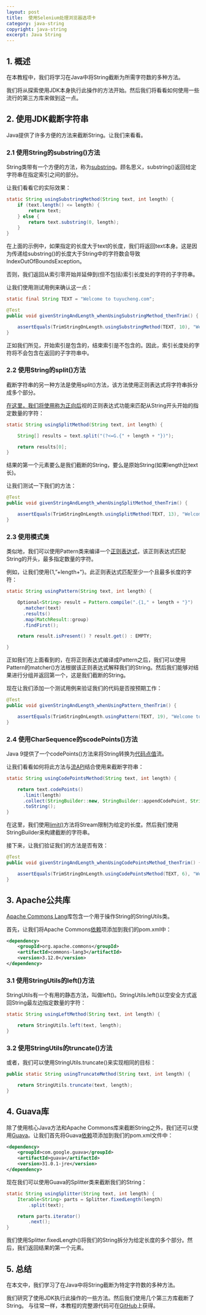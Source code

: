 ```yaml
---
layout: post
title:  使用Selenium处理浏览器选项卡
category: java-string
copyright: java-string
excerpt: Java String
---
```


## 1. 概述

在本教程中，我们将学习在Java中将String截断为所需字符数的多种方法。

我们将从探索使用JDK本身执行此操作的方法开始。然后我们将看看如何使用一些流行的第三方库来做到这一点。

## 2. 使用JDK截断字符串

Java提供了许多方便的方法来截断String。让我们来看看。

### 2.1 使用String的substring()方法

String类带有一个方便的方法，称为[substring](https://www.tuyucheng.com/java-substring)。顾名思义，substring()返回给定字符串在指定索引之间的部分。

让我们看看它的实际效果：

```java
static String usingSubstringMethod(String text, int length) {
    if (text.length() <= length) {
        return text;
    } else {
        return text.substring(0, length);
    }
}
```

在上面的示例中，如果指定的长度大于text的长度，我们将返回text本身。这是因为传递给substring()的长度大于String中的字符数会导致IndexOutOfBoundsException。

否则，我们返回从索引零开始并延伸到(但不包括)索引长度处的字符的子字符串。

让我们使用测试用例来确认这一点：

```java
static final String TEXT = "Welcome to tuyucheng.com";

@Test
public void givenStringAndLength_whenUsingSubstringMethod_thenTrim() {

    assertEquals(TrimStringOnLength.usingSubstringMethod(TEXT, 10), "Welcome to");
}
```

正如我们所见，开始索引是包含的，结束索引是不包含的。因此，索引长度处的字符将不会包含在返回的子字符串中。

### 2.2 使用String的split()方法

截断字符串的另一种方法是使用split()方法，该方法使用正则表达式将字符串拆分成多个部分。

[在这里，我们将使用称为正向后](https://www.tuyucheng.com/java-regex-lookahead-lookbehind#positive-lookbehind)视的正则表达式功能来匹配从String开头开始的指定数量的字符：

```java
static String usingSplitMethod(String text, int length) {

    String[] results = text.split("(?<=G.{" + length + "})");

    return results[0];
}
```

结果的第一个元素要么是我们截断的String，要么是原始String(如果length比text长)。

让我们测试一下我们的方法：

```java
@Test
public void givenStringAndLength_whenUsingSplitMethod_thenTrim() {

    assertEquals(TrimStringOnLength.usingSplitMethod(TEXT, 13), "Welcome to ba");
}
```

### 2.3 使用模式类

类似地，我们可以使用Pattern类来编译一个[正则表达式](https://www.tuyucheng.com/regular-expressions-java)，该正则表达式匹配String的开头，最多指定数量的字符。

例如，让我们使用{1,”+length+“}。此正则表达式匹配至少一个且最多长度的字符：

```java
static String usingPattern(String text, int length) {

    Optional<String> result = Pattern.compile(".{1," + length + "}")
      .matcher(text)
      .results()
      .map(MatchResult::group)
      .findFirst();

    return result.isPresent() ? result.get() : EMPTY;

}
```

正如我们在上面看到的，在将正则表达式编译成Pattern之后，我们可以使用Pattern的matcher()方法根据该正则表达式解释我们的String。然后我们能够对结果进行分组并返回第一个，这是我们截断的String。

现在让我们添加一个测试用例来验证我们的代码是否按预期工作：

```java
@Test
public void givenStringAndLength_whenUsingPattern_thenTrim() {

    assertEquals(TrimStringOnLength.usingPattern(TEXT, 19), "Welcome to tuyucheng");
}
```

### 2.4 使用CharSequence的scodePoints()方法

Java 9提供了一个codePoints()方法来将String转换为[代码点值](https://developer.mozilla.org/en-US/docs/Glossary/Code_point)流。

让我们看看如何将此方法与[流API](https://www.tuyucheng.com/java-8-streams)结合使用来截断字符串：

```java
static String usingCodePointsMethod(String text, int length) {

    return text.codePoints()
      .limit(length)
      .collect(StringBuilder::new, StringBuilder::appendCodePoint, StringBuilder::append)
      .toString();
}
```

在这里，我们使用[limit()](https://www.tuyucheng.com/java-stream-skip-vs-limit#limit)方法将Stream限制为给定的长度。然后我们使用StringBuilder来构建截断的字符串。

接下来，让我们验证我们的方法是否有效：

```java
@Test
public void givenStringAndLength_whenUsingCodePointsMethod_thenTrim() {

    assertEquals(TrimStringOnLength.usingCodePointsMethod(TEXT, 6), "Welcom");
}
```

## 3. Apache公共库

[Apache Commons Lang](https://www.tuyucheng.com/java-commons-lang-3)库包含一个用于操作String的StringUtils类。

首先，让我们将Apache Commons[依赖](https://search.maven.org/classic/#search|ga|1|g%3A"org.apache.commons"ANDa%3A"commons-lang3")项添加到我们的pom.xml中：

```xml
<dependency>
    <groupId>org.apache.commons</groupId>
    <artifactId>commons-lang3</artifactId>
    <version>3.12.0</version>
</dependency>
```

### 3.1 使用StringUtils的left()方法

StringUtils有一个有用的静态方法，叫做left()。StringUtils.left()以空安全方式返回String最左边指定数量的字符：

```java
static String usingLeftMethod(String text, int length) {

    return StringUtils.left(text, length);
}
```

### 3.2 使用StringUtils的truncate()方法

或者，我们可以使用StringUtils.truncate()来实现相同的目标：

```java
public static String usingTruncateMethod(String text, int length) {

    return StringUtils.truncate(text, length);
}
```

## 4. Guava库

除了使用核心Java方法和Apache Commons库来截断String之外，我们还可以使用[Guava](https://www.tuyucheng.com/guava-guide)。让我们首先将Guava[依赖](https://search.maven.org/search?q=g:com.google.guavaANDa:guava)项添加到我们的pom.xml文件中：

```xml
<dependency>
    <groupId>com.google.guava</groupId>
    <artifactId>guava</artifactId>
    <version>31.0.1-jre</version>
</dependency>
```

现在我们可以使用Guava的Splitter类来截断我们的String：

```java
static String usingSplitter(String text, int length) {
    Iterable<String> parts = Splitter.fixedLength(length)
        .split(text);

    return parts.iterator()
        .next();
}
```

我们使用Splitter.fixedLength()将我们的String拆分为给定长度的多个部分。然后，我们返回结果的第一个元素。

## 5. 总结

在本文中，我们学习了在Java中将String截断为特定字符数的多种方法。

我们研究了使用JDK执行此操作的一些方法。然后我们使用几个第三方库截断了String。
与往常一样，本教程的完整源代码可在[GitHub](https://github.com/tu-yucheng/taketoday-tutorial4j/tree/master/java-core-modules/java-string-algorithms-1)上获得。
